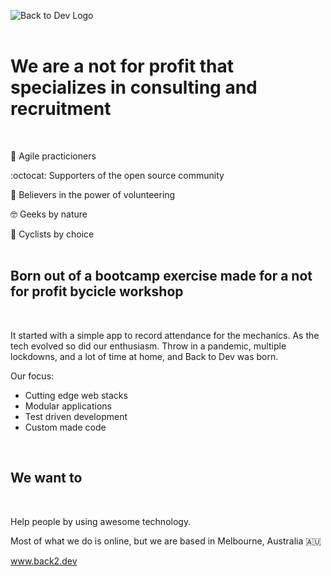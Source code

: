 ![Back to Dev Logo](https://user-images.githubusercontent.com/68945753/204168864-a653e4fe-f105-4c4b-93cb-6358a241e76c.png)
<br>
<br>

# We are a not for profit that specializes in consulting and recruitment
<br>

:runner: Agile practicioners

:octocat: Supporters of the open source community

:handshake: Believers in the power of volunteering

:nerd_face: Geeks by nature

:bicyclist: Cyclists by choice
<br>
<br>

## Born out of a bootcamp exercise made for a not for profit bycicle workshop
<br>

It started with a simple app to record attendance for the mechanics. As the tech evolved so did our enthusiasm. Throw in a pandemic, multiple lockdowns, and a lot of time at home, and Back to Dev was born.
<br>

Our focus:

- Cutting edge web stacks
- Modular applications
- Test driven development
- Custom made code
<br>

## We want to
<br>

Help people by using awesome technology.

Most of what we do is online, but we are based in Melbourne, Australia :australia:

www.back2.dev
